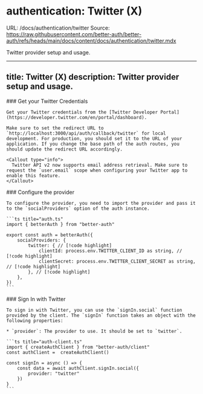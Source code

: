 # authentication: Twitter (X)
URL: /docs/authentication/twitter
Source: https://raw.githubusercontent.com/better-auth/better-auth/refs/heads/main/docs/content/docs/authentication/twitter.mdx

Twitter provider setup and usage.

***

title: Twitter (X)
description: Twitter provider setup and usage.
----------------------------------------------

<Steps>
  <Step>
    ### Get your Twitter Credentials

    Get your Twitter credentials from the [Twitter Developer Portal](https://developer.twitter.com/en/portal/dashboard).

    Make sure to set the redirect URL to `http://localhost:3000/api/auth/callback/twitter` for local development. For production, you should set it to the URL of your application. If you change the base path of the auth routes, you should update the redirect URL accordingly.

    <Callout type="info">
      Twitter API v2 now supports email address retrieval. Make sure to request the `user.email` scope when configuring your Twitter app to enable this feature.
    </Callout>
  </Step>

  <Step>
    ### Configure the provider

    To configure the provider, you need to import the provider and pass it to the `socialProviders` option of the auth instance.

    ```ts title="auth.ts"
    import { betterAuth } from "better-auth"

    export const auth = betterAuth({
        socialProviders: {
            twitter: { // [!code highlight]
                clientId: process.env.TWITTER_CLIENT_ID as string, // [!code highlight]
                clientSecret: process.env.TWITTER_CLIENT_SECRET as string, // [!code highlight]
            }, // [!code highlight]
        },
    })
    ```
  </Step>

  <Step>
    ### Sign In with Twitter

    To sign in with Twitter, you can use the `signIn.social` function provided by the client. The `signIn` function takes an object with the following properties:

    * `provider`: The provider to use. It should be set to `twitter`.

    ```ts title="auth-client.ts"
    import { createAuthClient } from "better-auth/client"
    const authClient =  createAuthClient()

    const signIn = async () => {
        const data = await authClient.signIn.social({
            provider: "twitter"
        })
    }
    ```
  </Step>
</Steps>


